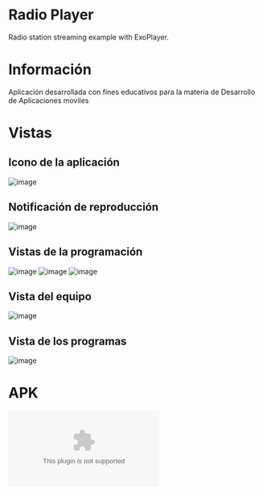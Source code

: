 # Radio Player
Radio station streaming example with ExoPlayer.

# Información
Aplicación desarrollada con fines educativos para la materia de Desarrollo de Aplicaciones moviles


# Vistas
## Icono de la aplicación
![image](https://github.com/LinaVera/radioUPlayer/blob/main/screenshot/icono.jpeg)
## Notificación de reproducción
![image](https://github.com/LinaVera/radioUPlayer/blob/main/screenshot/notificacion.jpeg)

## Vistas de la programación
![image](https://github.com/LinaVera/radioUPlayer/blob/main/screenshot/im3.jpeg)
![image](https://github.com/LinaVera/radioUPlayer/blob/main/screenshot/im2.jpeg)
![image](https://github.com/LinaVera/radioUPlayer/blob/main/screenshot/im1.jpeg)
## Vista del equipo
![image](https://github.com/LinaVera/radioUPlayer/blob/main/screenshot/equipo_team.jpeg)
## Vista de los programas
![image](https://github.com/LinaVera/radioUPlayer/blob/main/screenshot/programas_programs.jpeg)



# APK
![APK](https://github.com/LinaVera/radioUPlayer/tree/main/apk/radioUFPS.apk)

